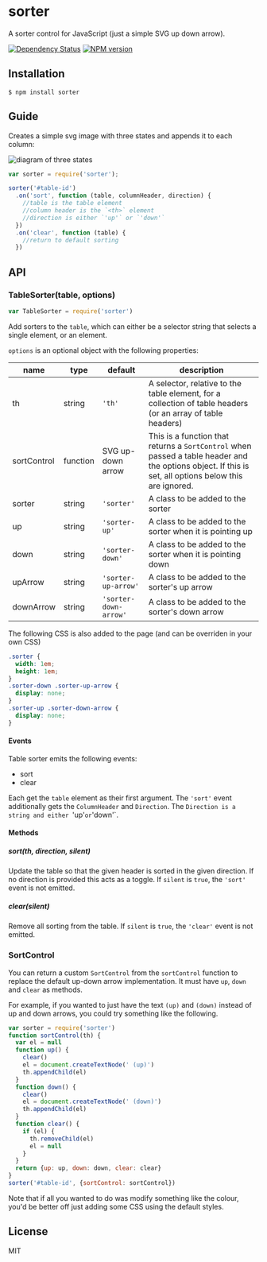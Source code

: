 
# sorter

  A sorter control for JavaScript (just a simple SVG up down arrow).

[![Dependency Status](https://img.shields.io/david/ForbesLindesay/sorter.svg)](https://david-dm.org/ForbesLindesay/sorter)
[![NPM version](https://img.shields.io/npm/v/sorter.svg)](https://www.npmjs.com/package/sorter)

## Installation

    $ npm install sorter

## Guide

Creates a simple svg image with three states and appends it to each column:

![diagram of three states](http://i.imgur.com/2P2Z4.png)

```javascript
var sorter = require('sorter');

sorter('#table-id')
  .on('sort', function (table, columnHeader, direction) {
    //table is the table element
    //column header is the `<th>` element
    //direction is either `'up'` or `'down'`
  })
  .on('clear', function (table) {
    //return to default sorting
  })
```

## API

### TableSorter(table, options)

```js
var TableSorter = require('sorter')
```

Add sorters to the `table`, which can either be a selector string that selects a single element, or an element.

`options` is an optional object with the following properties:

name        | type     | default               | description
------------|----------|-----------------------|--------------------------------------
th          | string   | `'th'`                | A selector, relative to the table element, for a collection of table headers (or an array of table headers)
sortControl | function | SVG up-down arrow     | This is a function that returns a `SortControl` when passed a table header and the options object.  If this is set, all options below this are ignored.
sorter      | string   | `'sorter'`            | A class to be added to the sorter
up          | string   | `'sorter-up'`         | A class to be added to the sorter when it is pointing up
down        | string   | `'sorter-down'`       | A class to be added to the sorter when it is pointing down
upArrow     | string   | `'sorter-up-arrow'`   | A class to be added to the sorter's up arrow
downArrow   | string   | `'sorter-down-arrow'` | A class to be added to the sorter's down arrow

The following CSS is also added to the page (and can be overriden in your own CSS)

```css
.sorter {
  width: 1em;
  height: 1em;
}
.sorter-down .sorter-up-arrow {
  display: none;
}
.sorter-up .sorter-down-arrow {
  display: none;
}
```

#### Events

Table sorter emits the following events:

 - sort
 - clear

Each get the `table` element as their first argument.  The `'sort'` event additionally gets the `ColumnHeader` and `Direction`.  The `Direction is a string and either `'up'` or `'down'`.

#### Methods

##### sort(th, direction, silent)

Update the table so that the given header is sorted in the given direction.  If no direction is provided this acts as a toggle.  If `silent` is `true`, the `'sort'` event is not emitted.

##### clear(silent)

Remove all sorting from the table.  If `silent` is `true`, the `'clear'` event is not emitted.

### SortControl

You can return a custom `SortControl` from the `sortControl` function to replace the default up-down arrow implementation.  It must have `up`, `down` and `clear` as methods.

For example, if you wanted to just have the text `(up)` and `(down)` instead of up and down arrows, you could try something like the following.

```js
var sorter = require('sorter')
function sortControl(th) {
  var el = null
  function up() {
    clear()
    el = document.createTextNode(' (up)')
    th.appendChild(el)
  }
  function down() {
    clear()
    el = document.createTextNode(' (down)')
    th.appendChild(el)
  }
  function clear() {
    if (el) {
      th.removeChild(el)
      el = null
    }
  }
  return {up: up, down: down, clear: clear}
}
sorter('#table-id', {sortControl: sortControl})
```

Note that if all you wanted to do was modify something like the colour, you'd be better off just adding some CSS using the default styles.

## License

  MIT